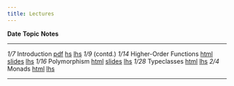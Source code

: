 ```yaml
---
title: Lectures
---
```


**Date**     **Topic**                                          **Notes**
--------     ----------------------------------------------     --------------
   *1/7*     Introduction                                       [pdf][lec1] [hs][hs1] [lhs][lhs1]
   *1/9*     (contd.)
  *1/14*     Higher-Order Functions                             [html][lec2] [slides][lec2s] [lhs][lhs2]
  *1/16*     Polymorphism                                       [html][lec3] [slides][lec3s] [lhs][lhs3]
  *1/28*     Typeclasses                                        [html][lec4] [lhs][lhs4]
   *2/4*     Monads                                             [html][lec7] [lhs][lhs7]

<!--   
  *1/23*     Functional Animation                               [html][lec5] [lhs][lhs5]
  *1/28*     Functional Reactive Programming                    [html][lec6] [lhs][lhs6]
  *2/11*     Parser Combinators                                 [html][lec9] [lhs][lhs9]
  *2/13*     contd.
  *2/20*     Randomized Testing                                 [html][lec10] [lhs][lhs10]
  *2/25*     Monad Transformers                                 [html][lec11] [lhs][lhs11]
  *2/27*     Data Parallelism                                   [html][lec12] [code][cod12]
   *3/4*     contd.
   *3/6*     Concurrency                                        [pdf][lec13] [cod][lec13]
             Lambda Calculus                                    
             Hindley-Milner Type Inference                      
 -->

----------------------------------------------------------------------------------

[lec1]: static/lec-intro-2x2.pdf
[hs1]:  static/lec-intro.hs
[lhs1]: static/lec-intro.lhs

[lec2]: lectures/lec-higher-order-1.html
[lhs2]: lectures/lec-higher-order-1.lhs
[lec2s]: slides/lec-higher-order.lhs.slides.html

[lec3]: lectures/lec-higher-order-2.html
[lhs3]: lectures/lec-higher-order-2.lhs
[lec3s]: slides/lec-polymorphism.lhs.slides.html

[lec4]: lectures/lec-typeclasses.html
[lhs4]: lectures/lec-typeclasses.lhs
[lec7]: lectures/lec-monads.html
[lhs7]: lectures/lec-monads.lhs


<!--
[lec5]: lectures/lec-animation.html
[lhs5]: lectures/lec-animation.lhs

[lec6]: lectures/lec-reactive.html
[lhs6]: lectures/lec-reactive.lhs

[lec9]: lectures/lec-parsers.html
[lhs9]: lectures/lec-parsers.lhs

[lec10]: lectures/lec-quickcheck.html
[lhs10]: lectures/lec-quickcheck.lhs

[lec11]: lectures/lec-transformers.html
[lhs11]: lectures/lec-transformers.lhs

[lec12]: slides/lec-parallel.markdown.slides.html
[cod12]: https://github.com/ranjitjhala/par-tutorial

[lec13]: static/lec-stm-2x2.pdf
[cod13]: static/lec-stm.hs

-->








